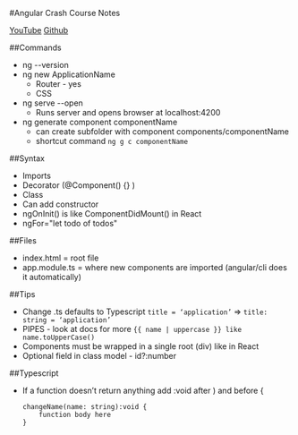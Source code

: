 #Angular Crash Course Notes

[YouTube](https://www.youtube.com/watch?v=Fdf5aTYRW0E)
[Github](https://www.youtube.com/redirect?q=https%3A%2F%2Fgithub.com%2Fbradtraversy%2Fangular-crash-todolist&event=video_description&v=Fdf5aTYRW0E&redir_token=GK8jRdn6BsSJA_-GdGIyvL44c8d8MTU2MzkzMzc1MUAxNTYzODQ3MzUx)

##Commands
* ng --version
* ng new ApplicationName
    * Router - yes
    * CSS
* ng serve --open
    * Runs server and opens browser at localhost:4200
* ng generate component componentName
    * can create subfolder with component components/componentName
    * shortcut command
        `ng g c componentName`

##Syntax
* Imports
* Decorator (@Component() {} )
* Class
* Can add constructor
* ngOnInit() is like ComponentDidMount() in React
* ngFor="let todo of todos"

##Files
* index.html = root file
* app.module.ts = where new components are imported
(angular/cli does it automatically)

##Tips
* Change .ts defaults to Typescript
`title = ‘application’` => `title: string = ‘application’`
* PIPES - look at docs for more
`{{ name | uppercase }} like name.toUpperCase()`
* Components must be wrapped in a single root (div) like in React
* Optional field in class model - id?:number


##Typescript
* If a function doesn’t return anything add :void after ) and before {
    ```
    changeName(name: string):void {
        function body here
    }
    ```